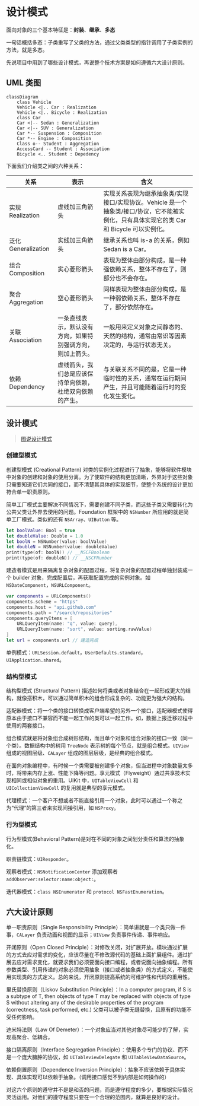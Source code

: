 # 设计模式

面向对象的三个基本特征是：**封装**、**继承**、**多态**

一句话概括多态：子类重写了父类的方法，通过父类类型的指针调用了子类实例的方法，就是多态。

先说项目中用到了哪些设计模式，再说整个技术方案是如何遵循六大设计原则。

## UML 类图

```mermaid
classDiagram
    class Vehicle
    Vehicle <|.. Car : Realization
    Vehicle <|.. Bicycle : Realization
    class Car
    Car <|-- Sedan : Generalization
    Car <|-- SUV : Generalization
    Car *-- Suspension : Composition
    Car *-- Engine : Composition
    Class o-- Student : Aggregation
    AccessCard -- Student : Association
    Bicycle <.. Student : Depedency
```

下面我们介绍类之间的六种关系：

| 关系                | 表示                                                       | 含义                                                                                                                                       |
| ------------------- | ---------------------------------------------------------- | ------------------------------------------------------------------------------------------------------------------------------------------ |
| 实现 Realization    | 虚线加三角箭头                                             | 实现关系表现为继承抽象类/实现接口/实现协议。Vehicle 是一个抽象类/接口/协议，它不能被实例化，只有具体实现它的类 Car 和 Bicycle 可以实例化。 |
| 泛化 Generalization | 实线加三角箭头                                             | 继承关系也叫 is-a 的关系，例如 Sedan is a Car。                                                                                            |
| 组合 Composition    | 实心菱形箭头                                               | 表现为整体由部分构成，是一种强依赖关系，整体不存在了，则部分也不会存在。                                                                   |
| 聚合 Aggregation    | 空心菱形箭头                                               | 同样表现为整体由部分构成，是一种弱依赖关系，整体不存在了，部分依然存在。                                                                   |
| 关联 Association    | 一条直线表示，默认没有方向，如果特别强调方向，则加上箭头。 | 一般用来定义对象之间静态的、天然的结构，通常由常识等因素决定的，与运行状态无关。                                                           |
| 依赖 Dependency     | 虚线箭头，我们总是应该保持单向依赖，杜绝双向依赖的产生。   | 与关联关系不同的是，它是一种临时性的关系，通常在运行期间产生，并且可能随着运行时的变化发生变化。                                           |

## 设计模式

> [图说设计模式](https://design-patterns.readthedocs.io/zh_CN/latest/index.html)

### 创建型模式

创建型模式 (Creational Pattern) 对类的实例化过程进行了抽象，能够将软件模块中对象的创建和对象的使用分离。为了使软件的结构更加清晰，外界对于这些对象只需要知道它们共同的接口，而不清楚其具体的实现细节，使整个系统的设计更加符合单一职责原则。

简单工厂模式主要解决不同情况下，需要创建不同子类，而这些子类又需要转化为公共父类让外界去使用的问题。Foundation 框架中的 `NSNumber` 所应用的就是简单工厂模式。类似的还有 `NSArray`、`UIButton` 等。

```swift
let boolValue: Bool = true
let doubleValue: Double = 1.0
let boolN = NSNumber(value: boolValue)
let doubleN = NSNumber(value: doubleValue)
print(type(of: boolN)) // __NSCFBoolean
print(type(of: doubleN)) // __NSCFNumber
```

建造者模式是用来隔离复杂对象的配置过程，将复杂对象的配置过程单独封装成一个 builder 对象，完成配置后，再获取配置完成的实例对象。如`NSDateComponent`，`NSURLComponent`。

```swift
var components = URLComponents()
components.scheme = "https"
components.host = "api.github.com"
components.path = "/search/repositories"
components.queryItems = [
    URLQueryItem(name: "q", value: query),
    URLQueryItem(name: "sort", value: sorting.rawValue)
]
let url = components.url // 建造完成
```

单例模式：`URLSession.default`，`UserDefaults.standard`，`UIApplication.shared`。

### 结构型模式

结构型模式 (Structural Pattern) 描述如何将类或者对象结合在一起形成更大的结构，就像搭积木，可以通过简单积木的组合形成复杂的、功能更为强大的结构。

适配器模式：将一个类的接口转换成客户端希望的另外一个接口，适配器模式使得原本由于接口不兼容而不能一起工作的类可以一起工作。如，数据上报迁移过程中使用的两套接口。

组合模式就是将对象组合成树形结构，而且单个对象和组合对象的接口一致（同一个类）。数据结构中的树用 `TreeNode` 表示树的每个节点，就是组合模式。`UIView` 组成的视图层级、`CALayer` 组成的图层层级，是经典的组合模式。

在面向对象编程中，有时候一个类需要被创建多个对象，但当进程中对象数量太多时，将带来内存上涨、性能下降等问题。享元模式（Flyweight）通过共享技术实现相同或相似对象的重用。UIKit 中，`UITableViewCell` 和 `UICollectionViewCell` 的复用就是典型的享元模式。

代理模式：一个客户不想或者不能直接引用一个对象，此时可以通过一个称之为“代理”的第三者来实现间接引用，如 `NSProxy`。

### 行为型模式

行为型模式(Behavioral Pattern)是对在不同的对象之间划分责任和算法的抽象化。

职责链模式：`UIResponder`。

观察者模式：`NSNotificationCenter` 添加观察者 `addObserver:selector:name:object:`。

迭代器模式：`class NSEnumerator` 和 `protocol NSFastEnumeration`。

## 六大设计原则

单一职责原则（Single Responsibility Principle）：简单讲就是一个类只做一件事，`CALayer` 负责动画和视图的显示；`UIView` 负责事件传递、事件响应。

开闭原则（Open Closed Principle）：对修改关闭，对扩展开放。模块通过扩展的方式去应对需求的变化，应该尽量在不修改源代码的基础上面扩展组件。通过扩展去应对需求变化，就要求我们必须要面向接口编程，或者说面向抽象编程。所有参数类型、引用传递的对象必须使用抽象（接口或者抽象类）的方式定义，不能使用实现类的方式定义。总的来说，开闭原则提高系统的可维护性和代码的重用性。

里氏替换原则（Liskov Substitution Principle）：In a computer program, if S is a subtype of T, then objects of type T may be replaced with objects of type S without altering any of the desirable properties of the program (correctness, task performed, etc.) 父类可以被子类无缝替换，且原有的功能不受任何影响。

迪米特法则（Law Of Demeter）：一个对象应当对其他对象尽可能少的了解，实现高聚合、低耦合。

接口隔离原则（Interface Segregation Principle）：使用多个专门的协议、而不是一个庞大臃肿的协议，如 `UITableviewDelegate` 和 `UITableViewDataSource`。

依赖倒置原则（Dependence Inversion Principle）：抽象不应该依赖于具体实现、具体实现可以依赖于抽象。（调用接口感觉不到内部是如何操作的）

对这六个原则的遵守并不是是和否的问题，而是遵守程度的多少，要根据实际情况灵活运用。对他们的遵守程度只要在一个合理的范围内，就算是良好的设计。
